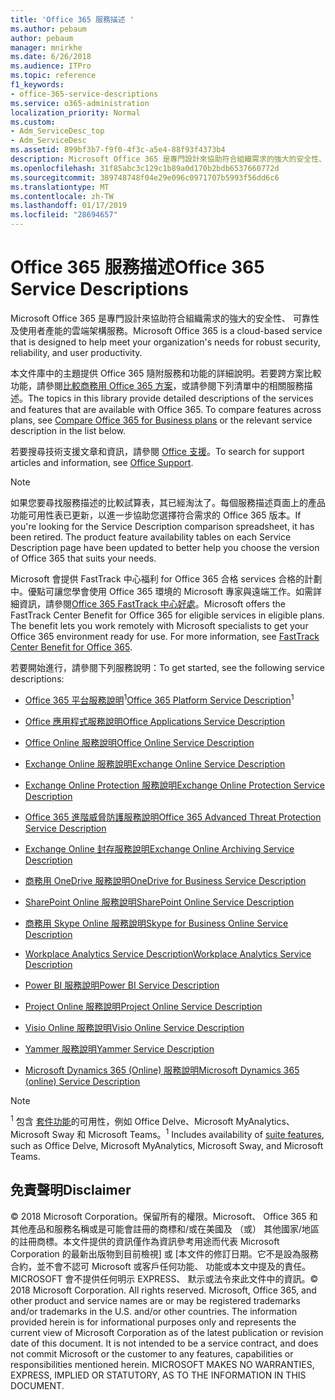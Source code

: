 ```yaml
---
title: 'Office 365 服務描述 '
ms.author: pebaum
author: pebaum
manager: mnirkhe
ms.date: 6/26/2018
ms.audience: ITPro
ms.topic: reference
f1_keywords:
- office-365-service-descriptions
ms.service: o365-administration
localization_priority: Normal
ms.custom:
- Adm_ServiceDesc_top
- Adm_ServiceDesc
ms.assetid: 899bf3b7-f9f0-4f3c-a5e4-88f93f4373b4
description: Microsoft Office 365 是專門設計來協助符合組織需求的強大的安全性、 可靠性及使用者產能的雲端架構服務。
ms.openlocfilehash: 31f85abc3c129c1b89a0d170b2bdb6537660772d
ms.sourcegitcommit: 389748748f04e29e096c0971707b5993f56dd6c6
ms.translationtype: MT
ms.contentlocale: zh-TW
ms.lasthandoff: 01/17/2019
ms.locfileid: "28694657"
---
```

# <a name="office-365-service-descriptions"></a><span data-ttu-id="a164e-103">Office 365 服務描述</span><span class="sxs-lookup"><span data-stu-id="a164e-103">Office 365 Service Descriptions</span></span> 

<span data-ttu-id="a164e-104">Microsoft Office 365 是專門設計來協助符合組織需求的強大的安全性、 可靠性及使用者產能的雲端架構服務。</span><span class="sxs-lookup"><span data-stu-id="a164e-104">Microsoft Office 365 is a cloud-based service that is designed to help meet your organization's needs for robust security, reliability, and user productivity.</span></span> 
  
<span data-ttu-id="a164e-p101">本文件庫中的主題提供 Office 365 隨附服務和功能的詳細說明。若要跨方案比較功能，請參閱[比較商務用 Office 365 方案](http://go.microsoft.com/fwlink/?LinkID=799177&amp;clcid=0x409)，或請參閱下列清單中的相關服務描述。</span><span class="sxs-lookup"><span data-stu-id="a164e-p101">The topics in this library provide detailed descriptions of the services and features that are available with Office 365. To compare features across plans, see [Compare Office 365 for Business plans](http://go.microsoft.com/fwlink/?LinkID=799177&amp;clcid=0x409) or the relevant service description in the list below.</span></span> 
  
<span data-ttu-id="a164e-107">若要搜尋技術支援文章和資訊，請參閱 [Office 支援](https://support.office.com/)。</span><span class="sxs-lookup"><span data-stu-id="a164e-107">To search for support articles and information, see [Office Support](https://support.office.com/).</span></span>
  
> [!NOTE]
> <span data-ttu-id="a164e-p102">如果您要尋找服務描述的比較試算表，其已經淘汰了。每個服務描述頁面上的產品功能可用性表已更新，以進一步協助您選擇符合需求的 Office 365 版本。</span><span class="sxs-lookup"><span data-stu-id="a164e-p102">If you're looking for the Service Description comparison spreadsheet, it has been retired. The product feature availability tables on each Service Description page have been updated to better help you choose the version of Office 365 that suits your needs.</span></span> 
  
<span data-ttu-id="a164e-p103">Microsoft 會提供 FastTrack 中心福利 for Office 365 合格 services 合格的計劃中。優點可讓您學會使用 Office 365 環境的 Microsoft 專家與遠端工作。如需詳細資訊，請參閱[Office 365 FastTrack 中心好處](https://docs.microsoft.com/fasttrack/O365-fasttrack-benefit-for-office-365)。</span><span class="sxs-lookup"><span data-stu-id="a164e-p103">Microsoft offers the FastTrack Center Benefit for Office 365 for eligible services in eligible plans. The benefit lets you work remotely with Microsoft specialists to get your Office 365 environment ready for use. For more information, see [FastTrack Center Benefit for Office 365](https://docs.microsoft.com/fasttrack/O365-fasttrack-benefit-for-office-365).</span></span>
  
<span data-ttu-id="a164e-113">若要開始進行，請參閱下列服務說明：</span><span class="sxs-lookup"><span data-stu-id="a164e-113">To get started, see the following service descriptions:</span></span>
  
- <span data-ttu-id="a164e-114">[Office 365 平台服務說明](office-365-platform-service-description/office-365-platform-service-description.md)<sup>1</sup></span><span class="sxs-lookup"><span data-stu-id="a164e-114">[Office 365 Platform Service Description](office-365-platform-service-description/office-365-platform-service-description.md)<sup>1</sup></span></span>
    
- [<span data-ttu-id="a164e-115">Office 應用程式服務說明</span><span class="sxs-lookup"><span data-stu-id="a164e-115">Office Applications Service Description</span></span>](office-applications-service-description/office-applications-service-description.md)
    
- [<span data-ttu-id="a164e-116">Office Online 服務說明</span><span class="sxs-lookup"><span data-stu-id="a164e-116">Office Online Service Description</span></span>](office-online-service-description/office-online-service-description.md)
    
- [<span data-ttu-id="a164e-117">Exchange Online 服務說明</span><span class="sxs-lookup"><span data-stu-id="a164e-117">Exchange Online Service Description</span></span>](exchange-online-service-description/exchange-online-service-description.md)
    
- [<span data-ttu-id="a164e-118">Exchange Online Protection 服務說明</span><span class="sxs-lookup"><span data-stu-id="a164e-118">Exchange Online Protection Service Description</span></span>](exchange-online-protection-service-description/exchange-online-protection-service-description.md)
    
- [<span data-ttu-id="a164e-119">Office 365 進階威脅防護服務說明</span><span class="sxs-lookup"><span data-stu-id="a164e-119">Office 365 Advanced Threat Protection Service Description</span></span>](office-365-advanced-threat-protection-service-description.md)
    
- [<span data-ttu-id="a164e-120">Exchange Online 封存服務說明</span><span class="sxs-lookup"><span data-stu-id="a164e-120">Exchange Online Archiving Service Description</span></span>](exchange-online-archiving-service-description/exchange-online-archiving-service-description.md)
    
- [<span data-ttu-id="a164e-121">商務用 OneDrive 服務說明</span><span class="sxs-lookup"><span data-stu-id="a164e-121">OneDrive for Business Service Description</span></span>](onedrive-for-business-service-description.md)
    
- [<span data-ttu-id="a164e-122">SharePoint Online 服務說明</span><span class="sxs-lookup"><span data-stu-id="a164e-122">SharePoint Online Service Description</span></span>](sharepoint-online-service-description/sharepoint-online-service-description.md)
    
- [<span data-ttu-id="a164e-123">商務用 Skype Online 服務說明</span><span class="sxs-lookup"><span data-stu-id="a164e-123">Skype for Business Online Service Description</span></span>](skype-for-business-online-service-description/skype-for-business-online-service-description.md)
    
- [<span data-ttu-id="a164e-124">Workplace Analytics Service Description</span><span class="sxs-lookup"><span data-stu-id="a164e-124">Workplace Analytics Service Description</span></span>](workplace-analytics-service-description.md)
    
- [<span data-ttu-id="a164e-125">Power BI 服務說明</span><span class="sxs-lookup"><span data-stu-id="a164e-125">Power BI Service Description</span></span>](power-bi-service-description.md)
    
- [<span data-ttu-id="a164e-126">Project Online 服務說明</span><span class="sxs-lookup"><span data-stu-id="a164e-126">Project Online Service Description</span></span>](project-online-service-description/project-online-service-description.md)
    
- [<span data-ttu-id="a164e-127">Visio Online 服務說明</span><span class="sxs-lookup"><span data-stu-id="a164e-127">Visio Online Service Description</span></span>](visio-online-service-description/visio-online-service-description.md)
    
- [<span data-ttu-id="a164e-128">Yammer 服務說明</span><span class="sxs-lookup"><span data-stu-id="a164e-128">Yammer Service Description</span></span>](yammer-service-description/yammer-service-description.md)
    
- [<span data-ttu-id="a164e-129">Microsoft Dynamics 365 (Online) 服務說明</span><span class="sxs-lookup"><span data-stu-id="a164e-129">Microsoft Dynamics 365 (online) Service Description</span></span>](microsoft-dynamics-365-online-service-description.md)
    
> [!NOTE]
> <span data-ttu-id="a164e-130"><sup>1</sup> 包含 [套件功能](https://technet.microsoft.com/EN-US/library/office-365-suite-features.aspx)的可用性，例如 Office Delve、Microsoft MyAnalytics、Microsoft Sway 和 Microsoft Teams。</span><span class="sxs-lookup"><span data-stu-id="a164e-130"><sup>1</sup> Includes availability of [suite features](https://technet.microsoft.com/EN-US/library/office-365-suite-features.aspx), such as Office Delve, Microsoft MyAnalytics, Microsoft Sway, and Microsoft Teams.</span></span> 
  
## <a name="disclaimer"></a><span data-ttu-id="a164e-131">免責聲明</span><span class="sxs-lookup"><span data-stu-id="a164e-131">Disclaimer</span></span>

<span data-ttu-id="a164e-p104">© 2018 Microsoft Corporation。保留所有的權限。Microsoft、 Office 365 和其他產品和服務名稱或是可能會註冊的商標和/或在美國及 （或） 其他國家/地區的註冊商標。本文件提供的資訊僅作為資訊參考用途而代表 Microsoft Corporation 的最新出版物到目前檢視] 或 [本文件的修訂日期。它不是設為服務合約，並不會不認可 Microsoft 或客戶任何功能、 功能或本文中提及的責任。MICROSOFT 會不提供任何明示 EXPRESS、 默示或法令來此文件中的資訊。</span><span class="sxs-lookup"><span data-stu-id="a164e-p104">© 2018 Microsoft Corporation. All rights reserved. Microsoft, Office 365, and other product and service names are or may be registered trademarks and/or trademarks in the U.S. and/or other countries. The information provided herein is for informational purposes only and represents the current view of Microsoft Corporation as of the latest publication or revision date of this document. It is not intended to be a service contract, and does not commit Microsoft or the customer to any features, capabilities or responsibilities mentioned herein. MICROSOFT MAKES NO WARRANTIES, EXPRESS, IMPLIED OR STATUTORY, AS TO THE INFORMATION IN THIS DOCUMENT.</span></span> 
  
